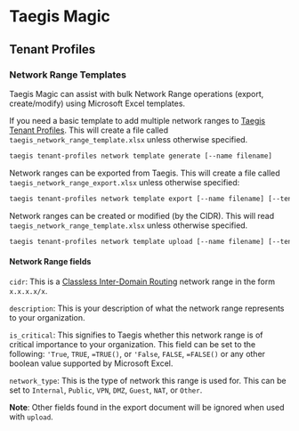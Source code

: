 # Taegis Magic

## Tenant Profiles

### Network Range Templates

Taegis Magic can assist with bulk Network Range operations (export, create/modify) using Microsoft Excel templates.

If you need a basic template to add multiple network ranges to [Taegis Tenant Profiles](https://docs.ctpx.secureworks.com/account/tenant_profile/#network-ranges).  This will create a file called `taegis_network_range_template.xlsx` unless otherwise specified.

```bash
taegis tenant-profiles network template generate [--name filename]
```

Network ranges can be exported from Taegis.  This will create a file called `taegis_network_range_export.xlsx` unless otherwise specified:

```bash
taegis tenant-profiles network template export [--name filename] [--tenant tenant_id] [--region taegis_region]
```

Network ranges can be created or modified (by the CIDR).  This will read `taegis_network_range_template.xlsx` unless otherwise specified.

```bash
taegis tenant-profiles network template upload [--name filename] [--tenant tenant_id] [--region taegis_region]
```

#### Network Range fields

`cidr`: This is a [Classless Inter-Domain Routing](https://en.wikipedia.org/wiki/Classless_Inter-Domain_Routing) network range in the form `x.x.x.x/x`.

`description`: This is your description of what the network range represents to your organization.

`is_critical`: This signifies to Taegis whether this network range is of critical importance to your organization.  This field can be set to the following: `'True`, `TRUE`, `=TRUE()`, or `'False`, `FALSE`, `=FALSE()` or any other boolean value supported by Microsoft Excel.

`network_type`: This is the type of network this range is used for.  This can be set to `Internal`, `Public`, `VPN`, `DMZ`, `Guest`, `NAT`, or `Other`.

**Note**: Other fields found in the export document will be ignored when used with `upload`.
